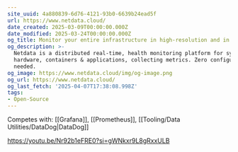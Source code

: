 ```yaml
---
site_uuid: 4a880839-6d76-4121-93b0-6639b24ead5f
url: https://www.netdata.cloud/
date_created: 2025-03-09T00:00:00.000Z
date_modified: 2025-03-24T00:00:00.000Z
og_title: Monitor your entire infrastructure in high-resolution and in real-time.
og_description: >-
  Netdata is a distributed real-time, health monitoring platform for systems,
  hardware, containers & applications, collecting metrics. Zero configuration
  needed.
og_image: https://www.netdata.cloud/img/og-image.png
og_url: https://www.netdata.cloud/
og_last_fetch: '2025-04-07T17:38:08.998Z'
tags:
- Open-Source
---
```








Competes with: [[Grafana]], [[Prometheus]], [[Tooling/Data Utilities/DataDog|DataDog]]

https://youtu.be/Nr92b1eFRE0?si=gWNkxr9L8gRxxULB